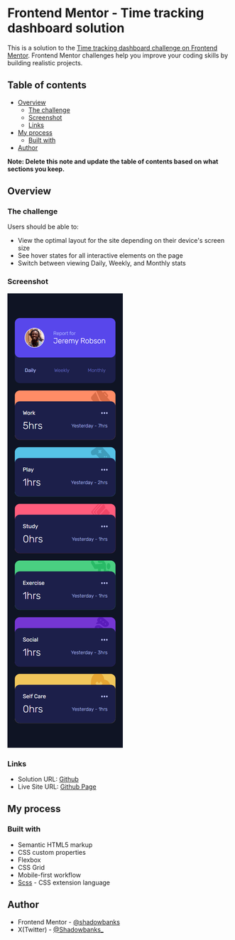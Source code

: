 # Frontend Mentor - Time tracking dashboard solution

This is a solution to the [Time tracking dashboard challenge on Frontend Mentor](https://www.frontendmentor.io/challenges/time-tracking-dashboard-UIQ7167Jw). Frontend Mentor challenges help you improve your coding skills by building realistic projects.

## Table of contents

- [Overview](#overview)
  - [The challenge](#the-challenge)
  - [Screenshot](#screenshot)
  - [Links](#links)
- [My process](#my-process)
  - [Built with](#built-with)
- [Author](#author)

**Note: Delete this note and update the table of contents based on what sections you keep.**

## Overview

### The challenge

Users should be able to:

- View the optimal layout for the site depending on their device's screen size
- See hover states for all interactive elements on the page
- Switch between viewing Daily, Weekly, and Monthly stats

### Screenshot

![](./images/mobile-view.png)

### Links

- Solution URL: [Github](https://github.com/shadowbanks-frontendmaster-challenges/time-tracking-dashboard)
- Live Site URL: [Github Page](https://shadowbanks-frontendmaster-challenges.github.io/time-tracking-dashboard/)

## My process

### Built with

- Semantic HTML5 markup
- CSS custom properties
- Flexbox
- CSS Grid
- Mobile-first workflow
- [Scss](https://sass-lang.com/guide/#modules) - CSS extension language

## Author

- Frontend Mentor - [@shadowbanks](https://www.frontendmentor.io/profile/shadowbanks)
- X(Twitter) - [@Shadowbanks\_](https://x.com/Shadowbanks_)
